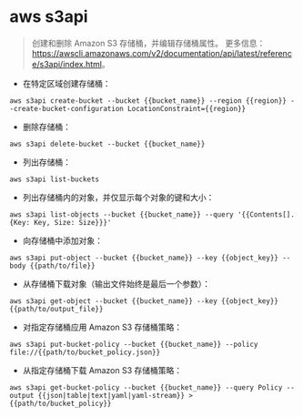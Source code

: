 # aws s3api

> 创建和删除 Amazon S3 存储桶，并编辑存储桶属性。
> 更多信息：<https://awscli.amazonaws.com/v2/documentation/api/latest/reference/s3api/index.html>。

- 在特定区域创建存储桶：

`aws s3api create-bucket --bucket {{bucket_name}} --region {{region}} --create-bucket-configuration LocationConstraint={{region}}`

- 删除存储桶：

`aws s3api delete-bucket --bucket {{bucket_name}}`

- 列出存储桶：

`aws s3api list-buckets`

- 列出存储桶内的对象，并仅显示每个对象的键和大小：

`aws s3api list-objects --bucket {{bucket_name}} --query '{{Contents[].{Key: Key, Size: Size}}}'`

- 向存储桶中添加对象：

`aws s3api put-object --bucket {{bucket_name}} --key {{object_key}} --body {{path/to/file}}`

- 从存储桶下载对象（输出文件始终是最后一个参数）：

`aws s3api get-object --bucket {{bucket_name}} --key {{object_key}} {{path/to/output_file}}`

- 对指定存储桶应用 Amazon S3 存储桶策略：

`aws s3api put-bucket-policy --bucket {{bucket_name}} --policy file://{{path/to/bucket_policy.json}}`

- 从指定存储桶下载 Amazon S3 存储桶策略：

`aws s3api get-bucket-policy --bucket {{bucket_name}} --query Policy --output {{json|table|text|yaml|yaml-stream}} > {{path/to/bucket_policy}}`